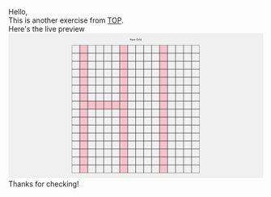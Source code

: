 Hello,  
This is another exercise from [TOP](https://www.theodinproject.com).  
Here's the live preview  
![Live Preview](live-preview.png)  
Thanks for checking!
